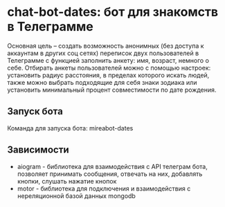 # chat-bot-dates: бот для знакомств в Телеграмме
  Основная цель – создать возможность анонимных (без доступа к аккаунтам в других соц сетях)
переписок двух пользователей в Телеграмме с функцией заполнить анкету: имя, возраст, 
немного о себе. Отбирать анкеты пользователей можно с помощью настроек: установить радиус расстояния, 
в пределах которого искать людей, также можно выбрать подходящие для себя знаки зодиака или установить 
минимальный процент совместимости по дате рождения.
## Запуск бота
Команда для запуска бота: mireabot-dates
## Зависимости
* aiogram - библиотека для взаимодействия с API телеграм бота, позволяет принимать сообщения, отвечать на них, добавлять кнопки, слушать нажатие кнопок
* motor - библиотека для подключения и взаимодействия с нереляционной базой данных mongodb
